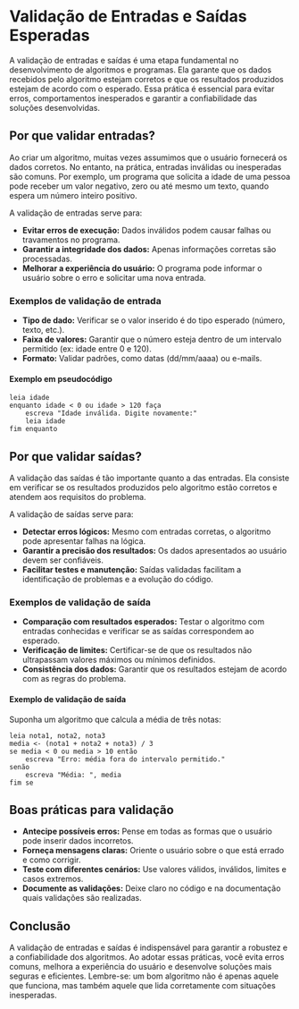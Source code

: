 
# Validação de Entradas e Saídas Esperadas

A validação de entradas e saídas é uma etapa fundamental no desenvolvimento de algoritmos e programas. Ela garante que os dados recebidos pelo algoritmo estejam corretos e que os resultados produzidos estejam de acordo com o esperado. Essa prática é essencial para evitar erros, comportamentos inesperados e garantir a confiabilidade das soluções desenvolvidas.

## Por que validar entradas?

Ao criar um algoritmo, muitas vezes assumimos que o usuário fornecerá os dados corretos. No entanto, na prática, entradas inválidas ou inesperadas são comuns. Por exemplo, um programa que solicita a idade de uma pessoa pode receber um valor negativo, zero ou até mesmo um texto, quando espera um número inteiro positivo.

A validação de entradas serve para:

- **Evitar erros de execução:** Dados inválidos podem causar falhas ou travamentos no programa.
- **Garantir a integridade dos dados:** Apenas informações corretas são processadas.
- **Melhorar a experiência do usuário:** O programa pode informar o usuário sobre o erro e solicitar uma nova entrada.

### Exemplos de validação de entrada

- **Tipo de dado:** Verificar se o valor inserido é do tipo esperado (número, texto, etc.).
- **Faixa de valores:** Garantir que o número esteja dentro de um intervalo permitido (ex: idade entre 0 e 120).
- **Formato:** Validar padrões, como datas (dd/mm/aaaa) ou e-mails.

#### Exemplo em pseudocódigo

```pseudocode
leia idade
enquanto idade < 0 ou idade > 120 faça
    escreva "Idade inválida. Digite novamente:"
    leia idade
fim enquanto
```

## Por que validar saídas?

A validação das saídas é tão importante quanto a das entradas. Ela consiste em verificar se os resultados produzidos pelo algoritmo estão corretos e atendem aos requisitos do problema.

A validação de saídas serve para:

- **Detectar erros lógicos:** Mesmo com entradas corretas, o algoritmo pode apresentar falhas na lógica.
- **Garantir a precisão dos resultados:** Os dados apresentados ao usuário devem ser confiáveis.
- **Facilitar testes e manutenção:** Saídas validadas facilitam a identificação de problemas e a evolução do código.

### Exemplos de validação de saída

- **Comparação com resultados esperados:** Testar o algoritmo com entradas conhecidas e verificar se as saídas correspondem ao esperado.
- **Verificação de limites:** Certificar-se de que os resultados não ultrapassam valores máximos ou mínimos definidos.
- **Consistência dos dados:** Garantir que os resultados estejam de acordo com as regras do problema.

#### Exemplo de validação de saída

Suponha um algoritmo que calcula a média de três notas:

```pseudocode
leia nota1, nota2, nota3
media <- (nota1 + nota2 + nota3) / 3
se media < 0 ou media > 10 então
    escreva "Erro: média fora do intervalo permitido."
senão
    escreva "Média: ", media
fim se
```

## Boas práticas para validação

- **Antecipe possíveis erros:** Pense em todas as formas que o usuário pode inserir dados incorretos.
- **Forneça mensagens claras:** Oriente o usuário sobre o que está errado e como corrigir.
- **Teste com diferentes cenários:** Use valores válidos, inválidos, limites e casos extremos.
- **Documente as validações:** Deixe claro no código e na documentação quais validações são realizadas.

## Conclusão

A validação de entradas e saídas é indispensável para garantir a robustez e a confiabilidade dos algoritmos. Ao adotar essas práticas, você evita erros comuns, melhora a experiência do usuário e desenvolve soluções mais seguras e eficientes. Lembre-se: um bom algoritmo não é apenas aquele que funciona, mas também aquele que lida corretamente com situações inesperadas.
```
